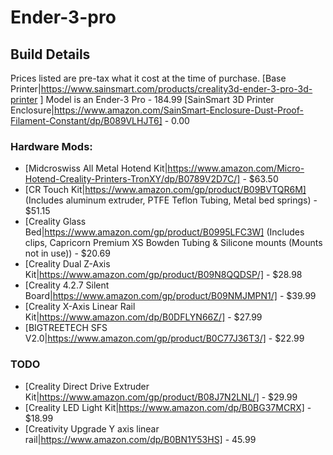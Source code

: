 # Ender-3-pro

## Build Details
Prices listed are pre-tax what it cost at the time of purchase.
[Base Printer|https://www.sainsmart.com/products/creality3d-ender-3-pro-3d-printer ] Model is an Ender-3 Pro - 184.99
[SainSmart 3D Printer Enclosure|https://www.amazon.com/SainSmart-Enclosure-Dust-Proof-Filament-Constant/dp/B089VLHJT6] - 0.00

### Hardware Mods:
- [Midcroswiss All Metal Hotend Kit|https://www.amazon.com/Micro-Hotend-Creality-Printers-TronXY/dp/B0789V2D7C/] - $63.50
- [CR Touch Kit|https://www.amazon.com/gp/product/B09BVTQR6M] (Includes aluminum extruder, PTFE Teflon Tubing, Metal bed springs) - $51.15
- [Creality Glass Bed|https://www.amazon.com/gp/product/B0995LFC3W] (Includes clips, Capricorn Premium XS Bowden Tubing & Silicone mounts (Mounts not in use)) - $20.69
- [Creality Dual Z-Axis Kit|https://www.amazon.com/gp/product/B09N8QQDSP/] - $28.98
- [Creality 4.2.7 Silent Board|https://www.amazon.com/gp/product/B09NMJMPN1/] - $39.99
- [Creality X-Axis Linear Rail Kit|https://www.amazon.com/dp/B0DFLYN66Z/] - $27.99
- [BIGTREETECH SFS V2.0|https://www.amazon.com/gp/product/B0C77J36T3/] - $22.99

### TODO
- [Creality Direct Drive Extruder Kit|https://www.amazon.com/gp/product/B08J7N2LNL/] - $29.99
- [Creality LED Light Kit|https://www.amazon.com/dp/B0BG37MCRX] - $18.99
- [Creativity Upgrade Y axis linear rail|https://www.amazon.com/dp/B0BN1Y53HS] - 45.99
